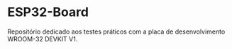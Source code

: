 # ESP32-Board
Repositório dedicado aos testes práticos com a placa de desenvolvimento WROOM-32 DEVKIT V1.
